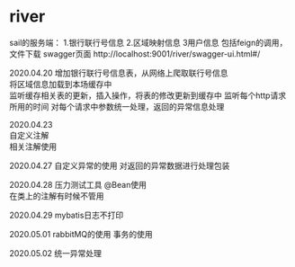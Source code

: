 # river 
sail的服务端：
1.银行联行号信息 2.区域映射信息 3用户信息 
包括feign的调用，文件下载
swagger页面
http://localhost:9001/river/swagger-ui.html#/


2020.04.20
增加银行联行号信息表，从网络上爬取联行号信息  
将区域信息加载到本场缓存中   
监听缓存相关表的更新，插入操作，将表的修改更新到缓存中 
监听每个http请求所用的时间 
对每个请求中参数统一处理，返回的异常信息处理  
  

2020.04.23  
自定义注解  
相关注解使用

2020.04.27
自定义异常的使用
对返回的异常数据进行处理包装

2020.04.28
压力测试工具
@Bean使用  
在类上的注解有时候不管用

2020.04.29
mybatis日志不打印   


2020.05.01
rabbitMQ的使用
事务的使用

2020.05.02
统一异常处理